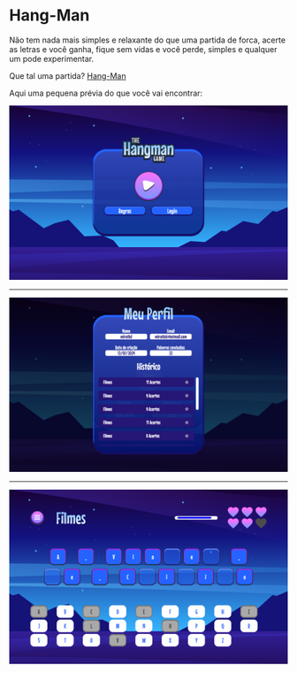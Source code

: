 # Hang-Man

Não tem nada mais simples e relaxante do que uma partida de forca, acerte as letras e você ganha, fique sem vidas e você perde, simples e qualquer um pode experimentar.

Que tal uma partida?
[Hang-Man](https://hangman-lm.netlify.app/)

 Aqui uma pequena prévia do que você vai encontrar:

![Home](https://github.com/miratkd/hangmam-front/blob/main/src/assets/docImages/homeDesktop.png?raw=true)

---

![categories](https://github.com/miratkd/hangmam-front/blob/main/src/assets/docImages/categoriesDesktop.png?raw=true)

---

![match](https://github.com/miratkd/hangmam-front/blob/main/src/assets/docImages/matchDesktop.png?raw=true)
